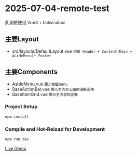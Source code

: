 # 2025-07-04-remote-test

此測驗使用 Vue3 + tailwindcss

## 主要Layout

* src/layouts/DefaultLayout.vue
`切成 Header + Content(Main + AsideMenu)+ Footer`

## 主要Components

* AsideMenu.vue `顯示側邊menu`
* BaseActionBar.vue `顯示主內容上面的滑動區塊`
* BaseItemGrid.vue `顯示主內容的區塊`

### Project Setup

```sh
npm install
```

### Compile and Hot-Reload for Development

```sh
npm run dev
```

[Live Demo](https://max-hung.github.io/2025-07-04-remote-test/)
